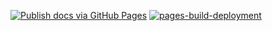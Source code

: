 [![Publish docs via GitHub Pages](https://github.com/omnipackage/omnipackage-docs/actions/workflows/release-gh-pages.yml/badge.svg)](https://github.com/omnipackage/omnipackage-docs/actions/workflows/release-gh-pages.yml)
[![pages-build-deployment](https://github.com/omnipackage/omnipackage-docs/actions/workflows/pages/pages-build-deployment/badge.svg)](https://github.com/omnipackage/omnipackage-docs/actions/workflows/pages/pages-build-deployment)
